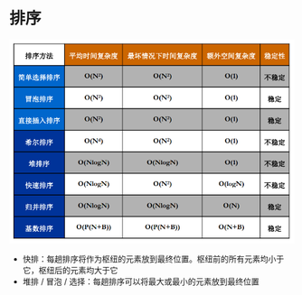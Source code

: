 # 排序

<img src="../image/algorithm/排序算法对比图.png" alt="排序比较图" style="zoom:70%;" />

* 快排：每趟排序将作为枢纽的元素放到最终位置。枢纽前的所有元素均小于它，枢纽后的元素均大于它
* 堆排 / 冒泡 / 选择：每趟排序可以将最大或最小的元素放到最终位置